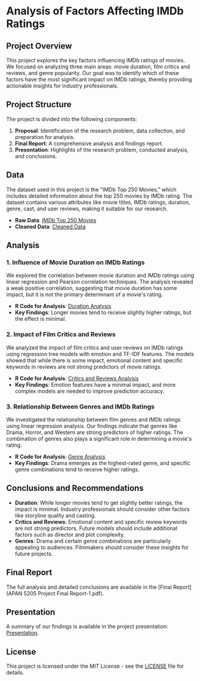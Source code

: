 # Analysis of Factors Affecting IMDb Ratings

## Project Overview
This project explores the key factors influencing IMDb ratings of movies. We focused on analyzing three main areas: movie duration, film critics and reviews, and genre popularity. Our goal was to identify which of these factors have the most significant impact on IMDb ratings, thereby providing actionable insights for industry professionals.

## Project Structure
The project is divided into the following components:

1. **Proposal**: Identification of the research problem, data collection, and preparation for analysis.
2. **Final Report**: A comprehensive analysis and findings report.
3. **Presentation**: Highlights of the research problem, conducted analysis, and conclusions.

## Data
The dataset used in this project is the "IMDb Top 250 Movies," which includes detailed information about the top 250 movies by IMDb rating. The dataset contains various attributes like movie titles, IMDb ratings, duration, genre, cast, and user reviews, making it suitable for our research.

- **Raw Data**: [IMDb Top 250 Movies](path_to_data)
- **Cleaned Data**: [Cleaned Data](path_to_cleaned_data)

## Analysis
### 1. Influence of Movie Duration on IMDb Ratings
We explored the correlation between movie duration and IMDb ratings using linear regression and Pearson correlation techniques. The analysis revealed a weak positive correlation, suggesting that movie duration has some impact, but it is not the primary determinant of a movie's rating.

- **R Code for Analysis**: [Duration Analysis](path_to_code)
- **Key Findings**: Longer movies tend to receive slightly higher ratings, but the effect is minimal.

### 2. Impact of Film Critics and Reviews
We analyzed the impact of film critics and user reviews on IMDb ratings using regression tree models with emotion and TF-IDF features. The models showed that while there is some impact, emotional content and specific keywords in reviews are not strong predictors of movie ratings.

- **R Code for Analysis**: [Critics and Reviews Analysis](path_to_code)
- **Key Findings**: Emotion features have a minimal impact, and more complex models are needed to improve prediction accuracy.

### 3. Relationship Between Genres and IMDb Ratings
We investigated the relationship between film genres and IMDb ratings using linear regression analysis. Our findings indicate that genres like Drama, Horror, and Western are strong predictors of higher ratings. The combination of genres also plays a significant role in determining a movie's rating.

- **R Code for Analysis**: [Genre Analysis](path_to_code)
- **Key Findings**: Drama emerges as the highest-rated genre, and specific genre combinations tend to receive higher ratings.

## Conclusions and Recommendations
- **Duration**: While longer movies tend to get slightly better ratings, the impact is minimal. Industry professionals should consider other factors like storyline quality and casting.
- **Critics and Reviews**: Emotional content and specific review keywords are not strong predictors. Future models should include additional factors such as director and plot complexity.
- **Genres**: Drama and certain genre combinations are particularly appealing to audiences. Filmmakers should consider these insights for future projects.

## Final Report
The full analysis and detailed conclusions are available in the [Final Report](APAN 5205 Project Final Report-1.pdf).

## Presentation
A summary of our findings is available in the project presentation: [Presentation](path_to_presentation).

## License
This project is licensed under the MIT License - see the [LICENSE](LICENSE.md) file for details.
